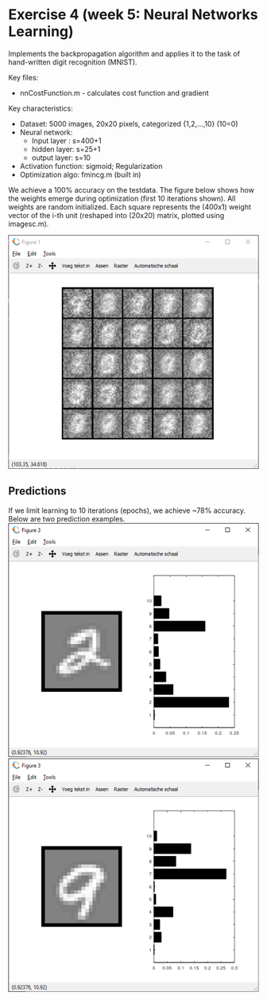 # Exercise 4 (week 5: Neural Networks Learning)

Implements the backpropagation algorithm and applies it to the task of hand-written digit recognition (MNIST).

Key files:
* nnCostFunction.m - calculates cost function and gradient

Key characteristics:
* Dataset: 5000 images, 20x20 pixels, categorized {1,2,...,10} (10=0)
* Neural network: 
  * Input layer : s=400+1
  * hidden layer: s=25+1
  * output layer: s=10
* Activation function: sigmoid; Regularization
* Optimization algo: fmincg.m (built in)

We achieve a 100% accuracy on the testdata. The figure below shows how the weights emerge during optimization (first 10 iterations shown). All weights are random initialized. Each square represents the (400x1) weight vector of the i-th unit (reshaped into (20x20) matrix, plotted using imagesc.m).

![NN training demo](NN_training.gif)

## Predictions
If we limit learning to 10 iterations (epochs), we achieve ~78% accuracy. Below are two prediction examples. <br />
![right](prediction_ex1.png)<br />
![wrong](prediction_ex0.png)
